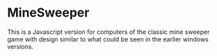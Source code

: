 # MineSweeper

This is a Javascript version for computers of the classic mine sweeper game with design similar to what could be seen in the earlier windows versions.